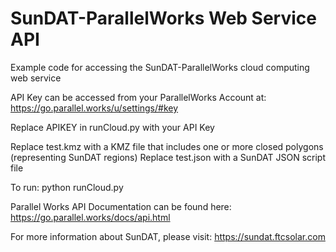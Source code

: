 # SunDAT-ParallelWorks Web Service API
Example code for accessing the SunDAT-ParallelWorks cloud computing web service

API Key can be accessed from your ParallelWorks Account at:
https://go.parallel.works/u/settings/#key

Replace APIKEY in runCloud.py with your API Key

Replace test.kmz with a KMZ file that includes one or more closed polygons (representing SunDAT regions)
Replace test.json with a SunDAT JSON script file

To run:
python runCloud.py

Parallel Works API Documentation can be found here:
https://go.parallel.works/docs/api.html

For more information about SunDAT, please visit:
https://sundat.ftcsolar.com
